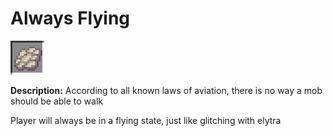 # Always Flying
![icon](../assets/icons/always_flying.png)

**Description:** According to all known laws of aviation, there is no way a mob should be able to walk

Player will always be in a flying state, just like glitching with elytra